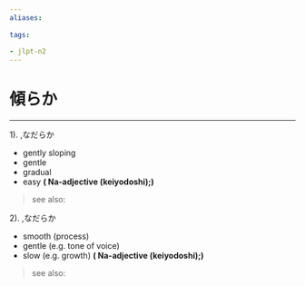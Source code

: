 ```yaml
---
aliases:
    
tags:
    
- jlpt-n2
---
```


# 傾らか
---
1).
,なだらか

- gently sloping
- gentle
- gradual
- easy
**( Na-adjective (keiyodoshi);)**
> see also: 
            
2).
,なだらか

- smooth (process)
- gentle (e.g. tone of voice)
- slow (e.g. growth)
**( Na-adjective (keiyodoshi);)**
> see also: 
            